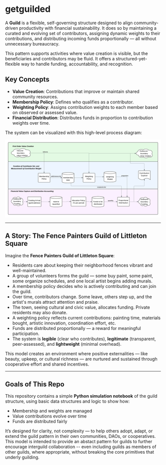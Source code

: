 # getguilded

A **Guild** is a flexible, self-governing structure designed to align community-driven productivity with financial sustainability. It does so by maintaining a curated and evolving set of contributors, assigning dynamic weights to their contributions, and distributing incoming funds proportionally — all without unnecessary bureaucracy.

This pattern supports activities where value creation is visible, but the beneficiaries and contributors may be fluid. It offers a structured-yet-flexible way to handle funding, accountability, and recognition.

## Key Concepts

- **Value Creation**: Contributions that improve or maintain shared community resources.
- **Membership Policy**: Defines who qualifies as a contributor.
- **Weighting Policy**: Assigns contribution weights to each member based on observed or assessed value.
- **Financial Distribution**: Distributes funds in proportion to contribution weights over time.

The system can be visualized with this high-level process diagram:

![Guild Architecture](Guild.png)

---

## A Story: The Fence Painters Guild of Littleton Square

Imagine the **Fence Painters Guild of Littleton Square**:

- Residents care about keeping their neighborhood fences vibrant and well-maintained.
- A group of volunteers forms the guild — some buy paint, some paint, some organize schedules, and one local artist begins adding murals.
- A membership policy decides who is actively contributing and can join the guild.
- Over time, contributors change. Some leave, others step up, and the artist's murals attract attention and praise.
- The town, seeing cultural and civic value, allocates funding. Private residents may also donate.
- A weighting policy reflects current contributions: painting time, materials bought, artistic innovation, coordination effort, etc.
- Funds are distributed proportionally — a reward for meaningful participation.
- The system is **legible** (clear who contributes), **legitimate** (transparent, peer-assessed), and **lightweight** (minimal overhead).

This model creates an environment where positive externalities — like beauty, upkeep, or cultural richness — are nurtured and sustained through cooperative effort and shared incentives.

---

## Goals of This Repo

This repository contains a simple **Python simulation notebook** of the guild structure, using basic data structures and logic to show how:

- Membership and weights are managed
- Value contributions evolve over time
- Funds are distributed fairly

It’s designed for clarity, not complexity — to help others adopt, adapt, or extend the guild pattern in their own communities, DAOs, or cooperatives. This model is intended to provide an abstact pattern for guilds to further encourage interguild collaboration -- even including guilds as members of other guilds, where appropriate, without breaking the core primitives that underly guilding.

